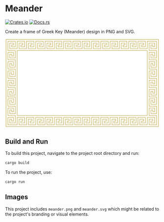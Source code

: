 # Meander

[![Crates.io](https://img.shields.io/crates/v/mandarin-to-pinyin.svg)](https://crates.io/crates/greek-meander)
[![Docs.rs](https://docs.rs/greek-meander/badge.svg)](https://docs.rs/greek-meander)

Create a frame of Greek Key (Meander) design in PNG and SVG.

![Meander](meander.png)

## Build and Run

To build this project, navigate to the project root directory and run:

```bash
cargo build
```

To run the project, use:

```bash
cargo run
```

## Images

This project includes `meander.png` and `meander.svg` which might be related to the project's branding or visual elements.
